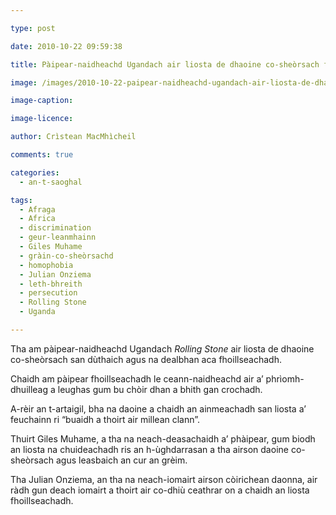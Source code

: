 ```yaml
---

type: post

date: 2010-10-22 09:59:38

title: Pàipear-naidheachd Ugandach air liosta de dhaoine co-sheòrsach fhoillseachadh

image: /images/2010-10-22-paipear-naidheachd-ugandach-air-liosta-de-dhaoine-co-sheorsach-fhoillseachadh.jpg

image-caption:

image-licence:

author: Crìstean MacMhìcheil

comments: true

categories:
  - an-t-saoghal

tags:
  - Afraga
  - Africa
  - discrimination
  - geur-leanmhainn
  - Giles Muhame
  - gràin-co-sheòrsachd
  - homophobia
  - Julian Onziema
  - leth-bhreith
  - persecution
  - Rolling Stone
  - Uganda

---
```


Tha am pàipear-naidheachd Ugandach _Rolling Stone_ air liosta de dhaoine co-sheòrsach san dùthaich agus na dealbhan aca fhoillseachadh.

<!--more-->

Chaidh am pàipear fhoillseachadh le ceann-naidheachd air a&#8217; phrìomh-dhuilleag a leughas gum bu chòir dhan a bhith gan crochadh.

A-rèir an t-artaigil, bha na daoine a chaidh an ainmeachadh san liosta a&#8217; feuchainn ri &#8220;buaidh a thoirt air millean clann&#8221;.

Thuirt Giles Muhame, a tha na neach-deasachaidh a&#8217; phàipear, gum biodh an liosta na chuideachadh ris an h-ùghdarrasan a tha airson daoine co-sheòrsach agus leasbaich an cur an grèim.

Tha Julian Onziema, an tha na neach-iomairt airson còirichean daonna, air ràdh gun deach iomairt a thoirt air co-dhiù ceathrar on a chaidh an liosta fhoillseachadh.
